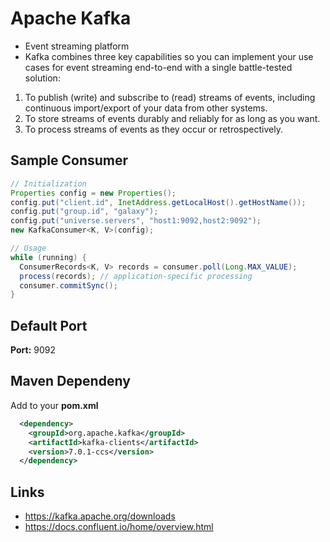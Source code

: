 # Apache Kafka
- Event streaming platform
- Kafka combines three key capabilities so you can implement your use cases for event streaming end-to-end with a single battle-tested solution:
1) To publish (write) and subscribe to (read) streams of events, including continuous import/export of your data from other systems.
2) To store streams of events durably and reliably for as long as you want.
3) To process streams of events as they occur or retrospectively.


## Sample Consumer


```java
// Initialization
Properties config = new Properties();
config.put("client.id", InetAddress.getLocalHost().getHostName());
config.put("group.id", "galaxy");
config.put("universe.servers", "host1:9092,host2:9092");
new KafkaConsumer<K, V>(config);

// Usage 
while (running) {
  ConsumerRecords<K, V> records = consumer.poll(Long.MAX_VALUE);
  process(records); // application-specific processing
  consumer.commitSync();
}

```



## Default Port
**Port:** 9092

## Maven Dependeny
Add to your **pom.xml**
```xml
  <dependency>
    <groupId>org.apache.kafka</groupId>
    <artifactId>kafka-clients</artifactId>
    <version>7.0.1-ccs</version>
  </dependency>
```

## Links
- https://kafka.apache.org/downloads
- https://docs.confluent.io/home/overview.html
